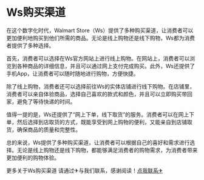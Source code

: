# Ws购买渠道

在这个数字化时代，Walmart Store（Ws）提供了多种购买渠道，让消费者可以更加便利地购买到他们所需的商品。无论是线上购物还是线下购物，Ws都为消费者提供了多种选择。

首先，消费者可以选择在Ws官方网站上进行线上购物。在网站上，消费者可以浏览到各种商品的详细信息，并且可以通过网上支付完成购买。此外，Ws还提供了手机App，让消费者可以随时随地进行购物，方便快捷。

除了线上购物，消费者还可以选择前往Ws的实体店铺进行线下购物。在店铺里，消费者可以亲自体验商品，选择自己喜欢的款式和颜色，并且可以立即购买带回家，避免了等待快递的时间。

值得一提的是，Ws还提供了“网上下单，线下取货”的服务。消费者可以在网上下单，然后选择到店取货的方式，既能享受到网上购物的便利，又能亲自到店铺取货，确保商品的质量和完整性。

总的来说，Ws提供了多种购买渠道，让消费者可以根据自己的喜好和需求进行选择。无论是线上购物还是线下购物，都能够满足消费者的购物需求，为消费者带来更加便利的购物体验。

更多关于Ws购买渠道 请通过✈与我们联系，感谢阅读！[点我联系✈](https://box.G208.com)